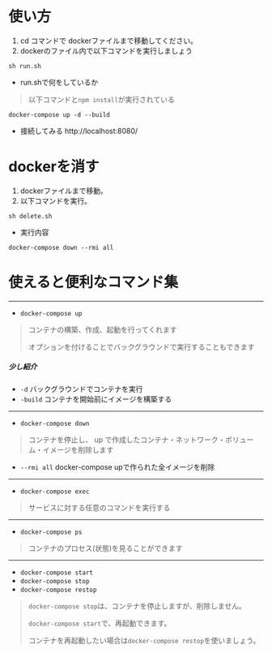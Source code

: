 # 使い方

1. cd コマンドで dockerファイルまで移動してください。
1. dockerのファイル内で以下コマンドを実行しましょう
```
sh run.sh
```

- run.shで何をしているか
> 以下コマンドと`npm install`が実行されている
```
docker-compose up -d --build
```

- 接続してみる http://localhost:8080/

# dockerを消す

1. dockerファイルまで移動。
1. 以下コマンドを実行。
```
sh delete.sh
```

- 実行内容
```
docker-compose down --rmi all
```

# 使えると便利なコマンド集
---
- `docker-compose up`
> コンテナの構築、作成、起動を行ってくれます
>
> オプションを付けることでバックグラウンドで実行することもできます
##### 少し紹介
- `-d` バックグラウンドでコンテナを実行
- `-build` コンテナを開始前にイメージを構築する
---
- `docker-compose down`
> コンテナを停止し、 up で作成したコンテナ・ネットワーク・ボリューム・イメージを削除します
- `--rmi all` docker-compose upで作られた全イメージを削除
---
- `docker-compose exec`
> サービスに対する任意のコマンドを実行する
---
- `docker-compose ps`
> コンテナのプロセス(状態)を見ることができます
---
- `docker-compose start`
- `docker-compose stop`
- `docker-compose restop`
> `docker-compose stop`は、コンテナを停止しますが、削除しません。
>
> `docker-compose start`で、再起動できます。
>
> コンテナを再起動したい場合は`docker-compose restop`を使いましょう。
